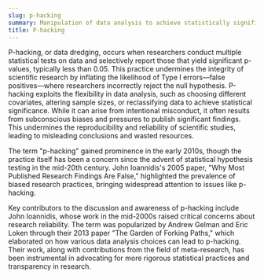 ```yaml
---
slug: p-hacking
summary: Manipulation of data analysis to achieve statistically significant results, often by repeatedly testing different variables or subsets of data until desirable outcomes are found.
title: P-hacking
---
```


P-hacking, or data dredging, occurs when researchers conduct multiple statistical tests on data and selectively report those that yield significant p-values, typically less than 0.05. This practice undermines the integrity of scientific research by inflating the likelihood of Type I errors—false positives—where researchers incorrectly reject the null hypothesis. P-hacking exploits the flexibility in data analysis, such as choosing different covariates, altering sample sizes, or reclassifying data to achieve statistical significance. While it can arise from intentional misconduct, it often results from subconscious biases and pressures to publish significant findings. This undermines the reproducibility and reliability of scientific studies, leading to misleading conclusions and wasted resources.

The term "p-hacking" gained prominence in the early 2010s, though the practice itself has been a concern since the advent of statistical hypothesis testing in the mid-20th century. John Ioannidis's 2005 paper, "Why Most Published Research Findings Are False," highlighted the prevalence of biased research practices, bringing widespread attention to issues like p-hacking.

Key contributors to the discussion and awareness of p-hacking include John Ioannidis, whose work in the mid-2000s raised critical concerns about research reliability. The term was popularized by Andrew Gelman and Eric Loken through their 2013 paper "The Garden of Forking Paths," which elaborated on how various data analysis choices can lead to p-hacking. Their work, along with contributions from the field of meta-research, has been instrumental in advocating for more rigorous statistical practices and transparency in research.
